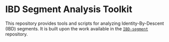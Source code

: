 # IBD Segment Analysis Toolkit

This repository provides tools and scripts for analyzing Identity-By-Descent (IBD) segments. It is built upon the work available in the [`IBD-segment`](https://github.com/JustinPelletier/IBD-segment) repository.


